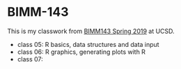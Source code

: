 # BIMM-143

This is my classwork from [BIMM143 Spring 2019](https://bioboot.github.io/bimm143_S19/) at UCSD.

- class 05: R basics, data structures and data input
- class 06: R graphics, generating plots with R
- class 07:
